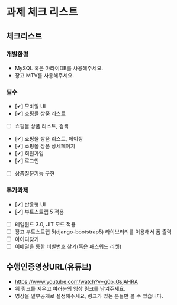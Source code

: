 # 과제 체크 리스트

## 체크리스트

### 개발환경
- MySQL 혹은 마라이DB를 사용해주세요.
- 장고 MTV를 사용해주세요.

### 필수
- [✔] 모바일 UI
- [✔] 쇼핑몰 상품 리스트
- [ ] 쇼핑몰 상품 리스트, 검색
- [✔] 쇼핑몰 상품 리스트, 페이징
- [✔] 쇼핑몰 상품 상세페이지
- [✔] 회원가입
- [✔] 로그인
- [ ] 상품질문기능 구현

### 추가과제
- [✔] 반응형 UI
- [✔] 부트스트랩 5 적용
- [ ] 테일윈드 3.0, JIT 모드 적용
- [ ] 장고 부트스트랩 5(django-bootstrap5) 라이브러리를 이용해서 폼 출력
- [ ] 아이디찾기
- [ ] 이메일을 통한 비빌번호 찾기(혹은 패스워드 리셋)

## 수행인증영상URL(유튜브)

- https://www.youtube.com/watch?v=g0p_GsjAHRA
- 위 링크를 지우고 여러분의 영상 링크를 남겨주세요.
- 영상을 일부공개로 설정해주세요, 링크가 있는 분들만 볼 수 있습니다.
